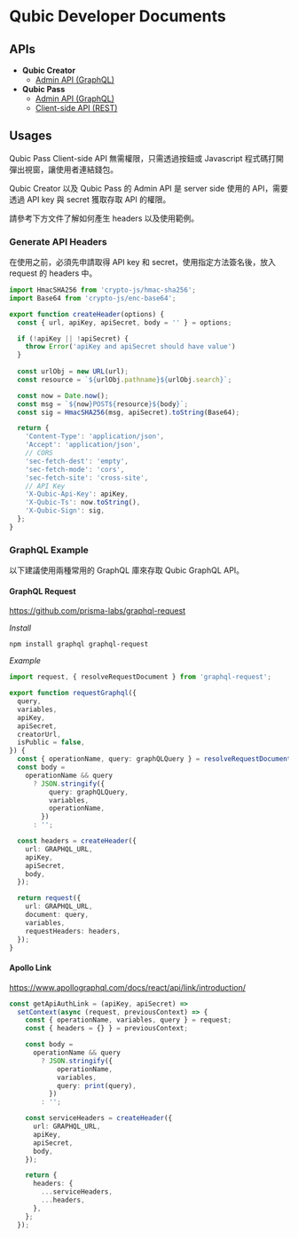 # Qubic Developer Documents


## APIs

* **Qubic Creator**
  * [Admin API (GraphQL)](./creator/README.md#qubic-creator-admin-api)
* **Qubic Pass**
  * [Admin API (GraphQL)](./pass/README.md#qubic-pass-admin-api)
  * [Client-side API (REST)](./pass/README.md#qubic-pass-client-api)


## Usages

Qubic Pass Client-side API 無需權限，只需透過按鈕或 Javascript 程式碼打開彈出視窗，讓使用者連結錢包。

Qubic Creator 以及 Qubic Pass 的 Admin API 是 server side 使用的 API，需要透過 API key 與 secret 獲取存取 API 的權限。

請參考下方文件了解如何產生 headers 以及使用範例。


### Generate API Headers <a id="headers" />

在使用之前，必須先申請取得 API key 和 secret，使用指定方法簽名後，放入 request 的 headers 中。

```ts
import HmacSHA256 from 'crypto-js/hmac-sha256';
import Base64 from 'crypto-js/enc-base64';

export function createHeader(options) {
  const { url, apiKey, apiSecret, body = '' } = options;

  if (!apiKey || !apiSecret) {
    throw Error('apiKey and apiSecret should have value')
  }
  
  const urlObj = new URL(url);
  const resource = `${urlObj.pathname}${urlObj.search}`;

  const now = Date.now();
  const msg = `${now}POST${resource}${body}`;
  const sig = HmacSHA256(msg, apiSecret).toString(Base64);

  return {
    'Content-Type': 'application/json',
    'Accept': 'application/json',
    // CORS
    'sec-fetch-dest': 'empty',
    'sec-fetch-mode': 'cors',
    'sec-fetch-site': 'cross-site',
    // API Key
    'X-Qubic-Api-Key': apiKey,
    'X-Qubic-Ts': now.toString(),
    'X-Qubic-Sign': sig,
  };
}
```


### GraphQL Example

以下建議使用兩種常用的 GraphQL 庫來存取 Qubic GraphQL API。

#### GraphQL Request

https://github.com/prisma-labs/graphql-request

*Install*

```
npm install graphql graphql-request
```

*Example*

```ts
import request, { resolveRequestDocument } from 'graphql-request';

export function requestGraphql({
  query,
  variables,
  apiKey,
  apiSecret,
  creatorUrl,
  isPublic = false,
}) {
  const { operationName, query: graphQLQuery } = resolveRequestDocument(query);
  const body =
    operationName && query
      ? JSON.stringify({
          query: graphQLQuery,
          variables,
          operationName,
        })
      : '';

  const headers = createHeader({
    url: GRAPHQL_URL,
    apiKey,
    apiSecret,
    body,
  });

  return request({
    url: GRAPHQL_URL,
    document: query,
    variables,
    requestHeaders: headers,
  });
}
```



#### Apollo Link

https://www.apollographql.com/docs/react/api/link/introduction/

```ts
const getApiAuthLink = (apiKey, apiSecret) =>
  setContext(async (request, previousContext) => {
    const { operationName, variables, query } = request;
    const { headers = {} } = previousContext;

    const body =
      operationName && query
        ? JSON.stringify({
            operationName,
            variables,
            query: print(query),
          })
        : '';

    const serviceHeaders = createHeader({
      url: GRAPHQL_URL,
      apiKey,
      apiSecret,
      body,
    });

    return {
      headers: {
        ...serviceHeaders,
        ...headers,
      },
    };
  });
```


